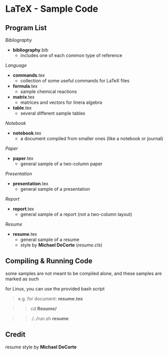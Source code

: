 LaTeX - Sample Code
===================

Program List
------------

*Bibliography*

-  **bibliography**.bib
    - includes one of each common type of reference

*Language*

-  **commands**.tex
    - collection of some useful commands for LaTeX files
-  **formula**.tex
    - sample chemical reactions
-  **matrix**.tex
    - matrices and vectors for linera algebra
-  **table**.tex
    - several different sample tables

*Notebook*

-  **notebook**.tex
    - a document compiled from smaller ones (like a notebook or journal)

*Paper*

-  **paper**.tex
    - general sample of a two-column paper

*Presentation*

-  **presentation**.tex
    - general sample of a presentation

*Report*

-  **report**.tex
    - general sample of a report (not a two-column layout)

*Resume*

-  **resume**.tex
    - general sample of a resume
    - style by **Michael DeCorte** (*resume.cls*)

Compiling & Running Code
------------------------

some samples are not meant to be compiled alone, and these samples are marked as such

for Linux, you can use the provided bash script
>  e.g. for document: **resume.tex**

> >  cd **Resume/**

> > ./../run.sh **resume**

Credit
------

resume style by **Michael DeCorte**
